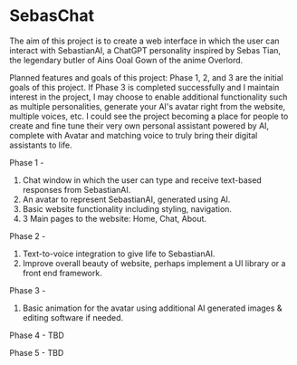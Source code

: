 # SebasChat
The aim of this project is to create a web interface in which the user can interact with SebastianAI, a ChatGPT personality inspired by Sebas Tian, the legendary butler of Ains Ooal Gown of the anime Overlord.

Planned features and goals of this project:
Phase 1, 2, and 3 are the initial goals of this project. If Phase 3 is completed successfully and I maintain interest in the project, I may choose to enable additional functionality such as multiple personalities, generate your AI's avatar right from the website, multiple voices, etc. I could see the project becoming a place for people to create and fine tune their very own personal assistant powered by AI, complete with Avatar and matching voice to truly bring their digital assistants to life.

Phase 1 -
1) Chat window in which the user can type and receive text-based responses from SebastianAI.
2) An avatar to represent SebastianAI, generated using AI.
3) Basic website functionality including styling, navigation.
4) 3 Main pages to the website: Home, Chat, About.

Phase 2 -
1) Text-to-voice integration to give life to SebastianAI.
2) Improve overall beauty of website, perhaps implement a UI library or a front end framework.

Phase 3 -
1) Basic animation for the avatar using additional AI generated images & editing software if needed.

Phase 4 -
TBD

Phase 5 -
TBD
